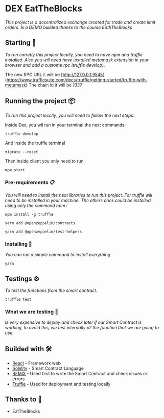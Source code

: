 # DEX EatTheBlocks

_This project is a decentralized exchange created for trade and create limit orders. Is a DEMO builded thanks to the course EathTheBlocks_

## Starting 🚀

_To run corretly this project locally, you need to have npm and truffle installed. Also you will need have installed metamask extension in your browser and add a custome rpc (truffle develop)._

The new RPC URL it will be [http://127.0.0.1:9545](https://www.trufflesuite.com/docs/truffle/getting-started/truffle-with-metamask) 
The chain Id it will be _1337_

## Running the project 📦

_To run this project locally, you will need to follow the next steps._

Inside Dex, you wil run in your terminal the next commands:
```
truffle develop
```
And inside the truffle terminal
```
migrate --reset
```

Then inside client you only need to run
```
npm start
```

### Pre-requirements 📋

_You will need to install the next libraries to run this project. For truffle will need to be installed in your machine. The others ones could be installed using only the command npm i_

```
npm install -g truffle
```
```
yarn add @openzeppelin/contracts
```
```
yarn add @openzeppelin/test-helpers
```

### Installing 🔧

_You can run a simple command to install everything_


```
yarn 
```

## Testings ⚙️

_To test the functions from the smart contract._

```
truffle test
```
### What we are testing 🔩

_Is very expensive to deploy and check later if our Smart Contract is working, to avoid this, we test internally all the function that we are going to use._


## Builded with 🛠️

* [React](https://es.reactjs.org/) - Framework web
* [Solidity](https://solidity-es.readthedocs.io/es/latest/) - Smart Contract Language
* [REMIX](https://remix.ethereum.org/) - Used first to write the Smart Contract and check issues or errors
* [Truffle](https://www.trufflesuite.com/) - Used for deployment and testing locally


## Thanks to 🎁

* EatTheBlocks 

